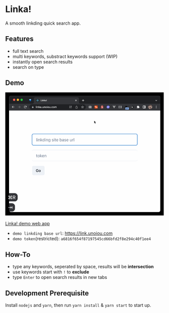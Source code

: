 # Linka!

A smooth linkding quick search app.

## Features

- full text search
- multi keywords, substract keywords support (WIP)
- instantly open search results
- search on type

## Demo

![demo](./screenshot/demo.gif)

[Linka! demo web app](https://linka.unoiou.com)

- `demo linkding base url`: https://link.unoiou.com
- `demo token`(restricted): `a6816f654f87197545cd66bfd2f8e294c40f1ee4`

## How-To

- type any keywords, seperated by space, results will be **intersection**
- use keywords start with `!` to **exclude**
- type `Enter` to open search results in new tabs

## Development Prerequisite

Install `nodejs` and `yarn`, then run `yarn install` & `yarn start` to start up.
